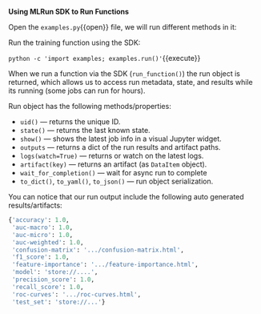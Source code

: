 **Using MLRun SDK to Run Functions**

Open the `examples.py`{{open}} file, we will run different methods in it:

Run the training function using the SDK:

`python -c 'import examples; examples.run()'`{{execute}}

When we run a function via the SDK (`run_function()`) the run object is returned, which allows us to access 
run metadata, state, and results while its running (some jobs can run for hours). 

Run object has the following methods/properties:
- `uid()` &mdash; returns the unique ID.
- `state()` &mdash; returns the last known state.
- `show()` &mdash; shows the latest job info in a visual Jupyter widget.
- `outputs` &mdash; returns a dict of the run results and artifact paths.
- `logs(watch=True)` &mdash; returns or watch on the latest logs.
- `artifact(key)` &mdash; returns an artifact (as `DataItem` object).
- `wait_for_completion()` &mdash; wait for async run to complete
- `to_dict()`, `to_yaml()`, `to_json()` &mdash; run object serialization.

You can notice that our run output include the following auto generated results/artifacts:

```python
{'accuracy': 1.0,
 'auc-macro': 1.0,
 'auc-micro': 1.0,
 'auc-weighted': 1.0,
 'confusion-matrix': '.../confusion-matrix.html',
 'f1_score': 1.0,
 'feature-importance': '.../feature-importance.html',
 'model': 'store://....',
 'precision_score': 1.0,
 'recall_score': 1.0,
 'roc-curves': '.../roc-curves.html',
 'test_set': 'store://...'}
```
